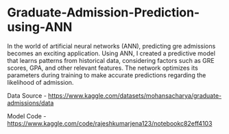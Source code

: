 # Graduate-Admission-Prediction-using-ANN

In the world of artificial neural networks (ANN), predicting gre admissions becomes an exciting application. Using ANN, I created a predictive model that learns patterns from historical data, considering factors such as GRE scores, GPA, and other relevant features. The network optimizes its parameters during training to make accurate predictions regarding the likelihood of admission.


Data Source - https://www.kaggle.com/datasets/mohansacharya/graduate-admissions/data

Model Code - https://www.kaggle.com/code/rajeshkumarjena123/notebookc82eff4103
